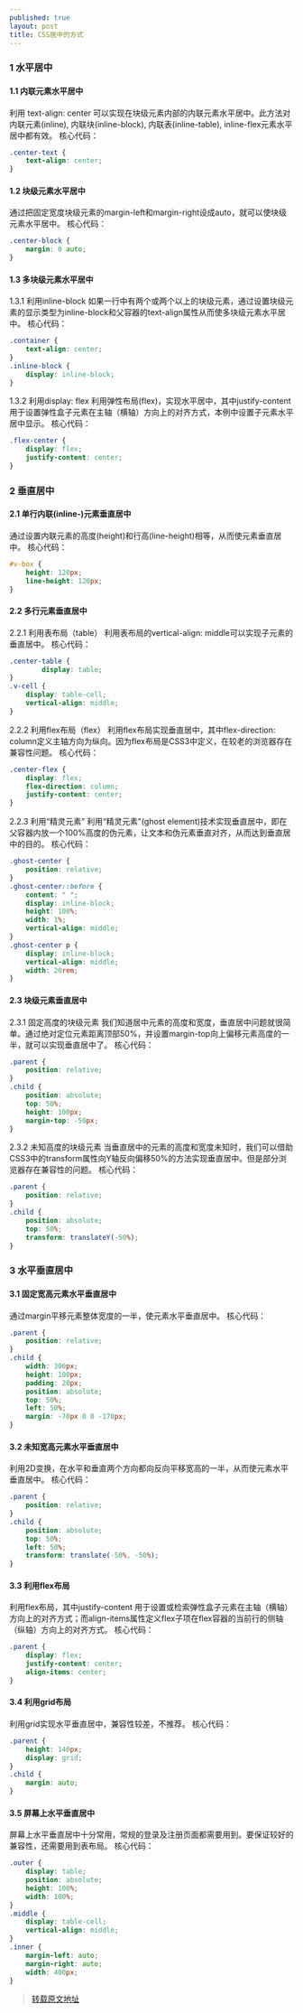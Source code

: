 ```yaml
---
published: true
layout: post
title: CSS居中的方式
---
```


### 1 水平居中
#### 1.1 内联元素水平居中
利用 text-align: center 可以实现在块级元素内部的内联元素水平居中。此方法对内联元素(inline), 内联块(inline-block), 内联表(inline-table), inline-flex元素水平居中都有效。
核心代码：
```css
.center-text {
	text-align: center;
}
```
#### 1.2 块级元素水平居中
通过把固定宽度块级元素的margin-left和margin-right设成auto，就可以使块级元素水平居中。
核心代码：
```css
.center-block {
	margin: 0 auto;
}
```
#### 1.3 多块级元素水平居中
1.3.1 利用inline-block 
如果一行中有两个或两个以上的块级元素，通过设置块级元素的显示类型为inline-block和父容器的text-align属性从而使多块级元素水平居中。
核心代码：
```css
.container {
	text-align: center;
}
.inline-block {
	display: inline-block;
}
```
1.3.2 利用display: flex 
利用弹性布局(flex)，实现水平居中，其中justify-content 用于设置弹性盒子元素在主轴（横轴）方向上的对齐方式，本例中设置子元素水平居中显示。
核心代码：
```css
.flex-center {
	display: flex;
	justify-content: center;
}
```
### 2 垂直居中
#### 2.1 单行内联(inline-)元素垂直居中
通过设置内联元素的高度(height)和行高(line-height)相等，从而使元素垂直居中。
核心代码：
```css
#v-box {
	height: 120px;
	line-height: 120px;
}
```
#### 2.2 多行元素垂直居中
2.2.1 利用表布局（table）
利用表布局的vertical-align: middle可以实现子元素的垂直居中。
核心代码：
```css
.center-table {
	    display: table;
}
.v-cell {
	display: table-cell;
	vertical-align: middle;
}
```
2.2.2 利用flex布局（flex）
利用flex布局实现垂直居中，其中flex-direction: column定义主轴方向为纵向。因为flex布局是CSS3中定义，在较老的浏览器存在兼容性问题。
核心代码：
```css
.center-flex {
	display: flex;
	flex-direction: column;
	justify-content: center;
}
```
2.2.3 利用“精灵元素”
利用“精灵元素”(ghost element)技术实现垂直居中，即在父容器内放一个100%高度的伪元素，让文本和伪元素垂直对齐，从而达到垂直居中的目的。
核心代码：
```css
.ghost-center {
	position: relative;
}
.ghost-center::before {
	content: " ";
	display: inline-block;
	height: 100%;
	width: 1%;
	vertical-align: middle;
}
.ghost-center p {
	display: inline-block;
	vertical-align: middle;
	width: 20rem;
}
```
#### 2.3 块级元素垂直居中
2.3.1 固定高度的块级元素
我们知道居中元素的高度和宽度，垂直居中问题就很简单。通过绝对定位元素距离顶部50%，并设置margin-top向上偏移元素高度的一半，就可以实现垂直居中了。
核心代码：
```css
.parent {
	position: relative;
}
.child {
	position: absolute;
	top: 50%;
	height: 100px;
	margin-top: -50px; 
}
```
2.3.2 未知高度的块级元素
当垂直居中的元素的高度和宽度未知时，我们可以借助CSS3中的transform属性向Y轴反向偏移50%的方法实现垂直居中。但是部分浏览器存在兼容性的问题。
核心代码：
```css
.parent {
	position: relative;
}
.child {
	position: absolute;
	top: 50%;
	transform: translateY(-50%);
}
```
### 3 水平垂直居中
#### 3.1 固定宽高元素水平垂直居中
通过margin平移元素整体宽度的一半，使元素水平垂直居中。
核心代码：
```css
.parent {
	position: relative;
}
.child {
	width: 300px;
	height: 100px;
	padding: 20px;
	position: absolute;
	top: 50%;
	left: 50%;
	margin: -70px 0 0 -170px;
}
```
#### 3.2 未知宽高元素水平垂直居中
利用2D变换，在水平和垂直两个方向都向反向平移宽高的一半，从而使元素水平垂直居中。
核心代码：
```css
.parent {
	position: relative;
}
.child {
	position: absolute;
	top: 50%;
	left: 50%;
	transform: translate(-50%, -50%);
}
```
#### 3.3 利用flex布局
利用flex布局，其中justify-content 用于设置或检索弹性盒子元素在主轴（横轴）方向上的对齐方式；而align-items属性定义flex子项在flex容器的当前行的侧轴（纵轴）方向上的对齐方式。
核心代码：
```css
.parent {
	display: flex;
	justify-content: center;
	align-items: center;
}
```
#### 3.4 利用grid布局
利用grid实现水平垂直居中，兼容性较差，不推荐。
核心代码：
```css
.parent {
	height: 140px;
	display: grid;
}
.child { 
	margin: auto;
}
```
#### 3.5 屏幕上水平垂直居中
屏幕上水平垂直居中十分常用，常规的登录及注册页面都需要用到。要保证较好的兼容性，还需要用到表布局。
核心代码：
```css
.outer {
	display: table;
	position: absolute;
	height: 100%;
	width: 100%;
}
.middle {
	display: table-cell;
	vertical-align: middle;
}
.inner {
	margin-left: auto;
	margin-right: auto; 
	width: 400px;
}
```

> [转载原文地址](https://segmentfault.com/a/1190000013966650?utm_medium=hao.caibaojian.com&utm_source=hao.caibaojian.com&share_user=1030000000178452)

